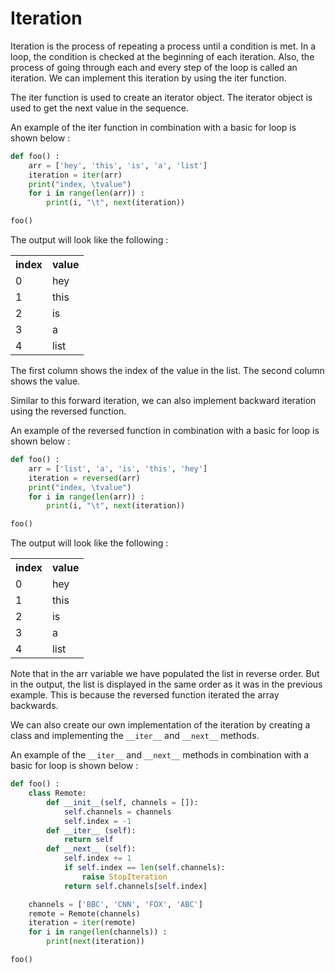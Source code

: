 # Iteration

Iteration is the process of repeating a process until a condition is met. In a loop, the condition is checked at the beginning of each iteration. Also, the process of going through each and every step of the loop is called an iteration. We can implement this iteration by using the iter function.

The iter function is used to create an iterator object. The iterator object is used to get the next value in the sequence.

An example of the iter function in combination with a basic for loop is shown below :

```python
def foo() :
    arr = ['hey', 'this', 'is', 'a', 'list']
    iteration = iter(arr)
    print("index, \tvalue")
    for i in range(len(arr)) :
        print(i, "\t", next(iteration))

foo()
```

The output will look like the following :

<table>
  <tr>
    <th>index</th>
    <th>value</th>
  </tr>
  <tr>
    <td>0</td>
    <td>hey</td>
  </tr>
  <tr>
    <td>1</td>
    <td>this</td>
  </tr>
  <tr>
    <td>2</td>
    <td>is</td>
  </tr>
  <tr>
    <td>3</td>
    <td>a</td>
  </tr>
  <tr>
    <td>4</td>
    <td>list</td>
  </tr>
</table>

The first column shows the index of the value in the list. The second column shows the value.

Similar to this forward iteration, we can also implement backward iteration using the reversed function.

An example of the reversed function in combination with a basic for loop is shown below :

```python
def foo() :
    arr = ['list', 'a', 'is', 'this', 'hey']
    iteration = reversed(arr)
    print("index, \tvalue")
    for i in range(len(arr)) :
        print(i, "\t", next(iteration))

foo()
```

The output will look like the following :

<table>
  <tr>
    <th>index</th>
    <th>value</th>
  </tr>
  <tr>
    <td>0</td>
    <td>hey</td>
  </tr>
  <tr>
    <td>1</td>
    <td>this</td>
  </tr>
  <tr>
    <td>2</td>
    <td>is</td>
  </tr>
  <tr>
    <td>3</td>
    <td>a</td>
  </tr>
  <tr>
    <td>4</td>
    <td>list</td>
  </tr>
</table>

Note that in the arr variable we have populated the list in reverse order. But in the output, the list is displayed in the same order as it was in the previous example. This is because the reversed function iterated the array backwards.

We can also create our own implementation of the iteration by creating a class and implementing the `__iter__` and `__next__` methods.

An example of the `__iter__` and `__next__` methods in combination with a basic for loop is shown below :

```python
def foo() :
    class Remote:
        def __init__(self, channels = []):
            self.channels = channels
            self.index = -1
        def __iter__ (self):
            return self
        def __next__ (self):
            self.index += 1
            if self.index == len(self.channels):
                raise StopIteration
            return self.channels[self.index]

    channels = ['BBC', 'CNN', 'FOX', 'ABC']
    remote = Remote(channels)
    iteration = iter(remote)
    for i in range(len(channels)) :
        print(next(iteration))

foo()
```
